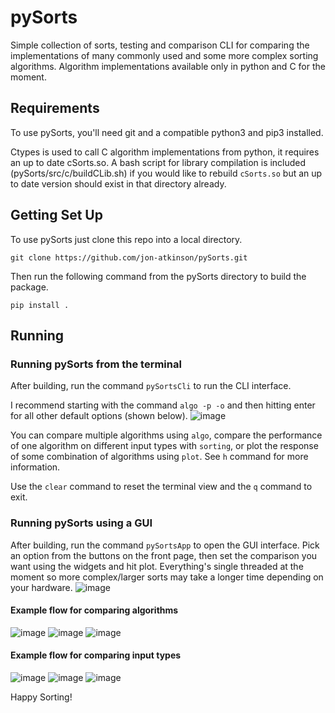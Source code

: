 # pySorts
Simple collection of sorts, testing and comparison CLI for comparing the
implementations of many commonly used and some more complex sorting algorithms.
Algorithm implementations available only in python and C for the moment. 

## Requirements
To use pySorts, you'll need git and a compatible python3 and pip3 installed.

Ctypes is used to call C algorithm implementations from python, it requires an up
to date cSorts.so. A bash script for library compilation is included
(pySorts/src/c/buildCLib.sh) if you would like to rebuild ```cSorts.so``` but an
up to date version should exist in that directory already.

## Getting Set Up
To use pySorts just clone this repo into a local directory.
```
git clone https://github.com/jon-atkinson/pySorts.git
```

Then run the following command from the pySorts directory to build the package.
```
pip install .
```


## Running

### Running pySorts from the terminal
After building, run the command ```pySortsCli``` to run the CLI interface.

I recommend starting with the command ```algo -p -o``` and then hitting enter for all other default options (shown below). 
![image](https://github.com/jon-atkinson/pySorts/assets/95665780/182abf9b-fd3e-4c00-8138-5afca3c9d1be)

You can compare multiple algorithms using ```algo```, compare the performance of one algorithm on different input types with ```sorting```, or plot the response of some combination of algorithms using ```plot```. See ```h``` command for more information.

Use the ```clear``` command to reset the terminal view and the ```q``` command to exit.

### Running pySorts using a GUI
After building, run the command ```pySortsApp``` to open the GUI interface.
Pick an option from the buttons on the front page, then set the comparison you
want using the widgets and hit plot.
Everything's single threaded at the moment so more complex/larger sorts may take
a longer time depending on your hardware. 
![image](https://github.com/jon-atkinson/pySorts/assets/95665780/53b573f1-0dd4-473b-af1e-d657c7afad60)

#### Example flow for comparing algorithms
![image](https://github.com/jon-atkinson/pySorts/assets/95665780/0d299c11-b2a7-44e2-a53e-17e7d107ae88)
![image](https://github.com/jon-atkinson/pySorts/assets/95665780/d3da567a-01d2-41e8-90c4-237db82ee2c6)
![image](https://github.com/jon-atkinson/pySorts/assets/95665780/f0a75c7e-43d5-4541-9eec-97b5a61ee682)

#### Example flow for comparing input types
![image](https://github.com/jon-atkinson/pySorts/assets/95665780/0678efe8-74ff-477e-b414-36fb68688869)
![image](https://github.com/jon-atkinson/pySorts/assets/95665780/77686944-72e6-43f4-bb27-51458256777c)
![image](https://github.com/jon-atkinson/pySorts/assets/95665780/5903eb09-026e-4800-8164-5d61538d5b69)

Happy Sorting!
